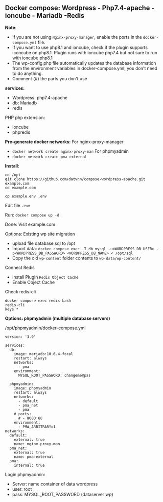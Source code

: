 
## Docker compose: Wordpress - Php7.4-apache - ioncube - Mariadb -Redis

**Note:** 
- If you are not using `Nginx-proxy-manager`, enable the ports in the `docker-compose.yml` file.
- If you want to use php8.1 and ioncube, check if the plugin supports iconcube on php8.1. Plugin runs with ioncube php7.4 but not sure to run with ioncube php8.1
- The wp-config.php file automatically updates the database information from the environment variables in docker-compose.yml, you don't need to do anything.
- Comment (#) the parts you don't use

**services:**
 - Wordpress: php7.4-apache
 - db: Mariadb
 - redis

 PHP php extension:
  - ioncube
  - phpredis

**Pre-generate docker networks:**
For nginx-proxy-manager
- `docker network create nginx-proxy-man`
For phpmyadmin
- `docker network create pma-external` 


**Install:**
```
cd /opt
git clone https://github.com/datvnn/compose-wordpress-apache.git example.com
cd example.com

cp example.env .env
```
Edit file `.env`

Run: `docker compose up -d`

Done: Visit example.com

Options: Existing wp site migration
- upload file database.sql to /opt
- Import data: `docker compose exec -T db mysql -u<WORDPRESS_DB_USER> -p<WORDPRESS_DB_PASSWORD> <WORDPRESS_DB_NAME> < /opt/sql`
- Copy the old `wp-content` folder contents to `wp-data/wp-content/`

Connect Redis
- install Plugin `Redis Object Cache`
- Enable Object Cache

Check redis-cli
```
docker compose exec redis bash
redis-cli
keys *
```

**Options: phpmyadmin (multiple database servers)**

/opt/phpmyadmin/docker-compose.yml
```
version: '3.9'

services:
  db:
    image: mariadb:10.6.4-focal
    restart: always
    networks:
      - pma
    environment:
      MYSQL_ROOT_PASSWORD: changeme@pas

  phpmyadmin:
    image: phpmyadmin
    restart: always
    networks:
      - default
      - pma_net
      - pma
    # ports:
      # - 8080:80
    environment:
      - PMA_ARBITRARY=1
networks:
  default:
    external: true
    name: nginx-proxy-man
  pma_net:
    external: true
    name: pma-external
  pma:
    internal: true
```

Login phpmyadmin:
- Server: name container of data wordpress
- user: root
- pass: MYSQL_ROOT_PASSWORD (dataserver wp)